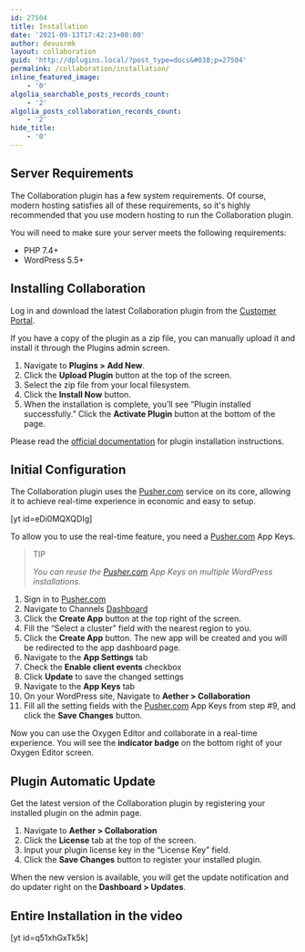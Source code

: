 ```yaml
---
id: 27504
title: Installation
date: '2021-09-13T17:42:23+00:00'
author: devusrmk
layout: collaboration
guid: 'http://dplugins.local/?post_type=docs&#038;p=27504'
permalink: /collaboration/installation/
inline_featured_image:
    - '0'
algolia_searchable_posts_records_count:
    - '2'
algolia_posts_collaboration_records_count:
    - '2'
hide_title:
    - '0'
---
```


## Server Requirements

The Collaboration plugin has a few system requirements. Of course, modern hosting satisfies all of these requirements, so it's highly recommended that you use modern hosting to run the Collaboration plugin.

You will need to make sure your server meets the following requirements:

- PHP 7.4+
- WordPress 5.5+

## Installing Collaboration

Log in and download the latest Collaboration plugin from the [Customer Portal](https://docs.dplugins.com/checkout/downloads/).

If you have a copy of the plugin as a zip file, you can manually upload it and install it through the Plugins admin screen.

1. Navigate to **Plugins &gt; Add New**.
2. Click the **Upload Plugin** button at the top of the screen.
3. Select the zip file from your local filesystem.
4. Click the **Install Now** button.
5. When the installation is complete, you’ll see “Plugin installed successfully.” Click the **Activate Plugin** button at the bottom of the page.

Please read the [official documentation](https://wordpress.org/support/article/managing-plugins/#manual-upload-via-wordpress-admin) for plugin installation instructions.

## Initial Configuration

The Collaboration plugin uses the [Pusher.com](https://pusher.com/channels) service on its core, allowing it to achieve real-time experience in economic and easy to setup.

\[yt id=eDi0MQXQDIg\]

To allow you to use the real-time feature, you need a [Pusher.com](http://pusher.com/) App Keys.

> TIP
> 
> <cite>You can reuse the [Pusher.com](http://pusher.com/) App Keys on multiple WordPress installations.</cite>

1. Sign in to [Pusher.com](https://dashboard.pusher.com/accounts/sign_in)
2. Navigate to Channels [Dashboard](https://dashboard.pusher.com/channels)
3. Click the **Create App** button at the top right of the screen.
4. Fill the “Select a cluster” field with the nearest region to you.
5. Click the **Create App** button. The new app will be created and you will be redirected to the app dashboard page.
6. Navigate to the **App Settings** tab
7. Check the **Enable client events** checkbox
8. Click **Update** to save the changed settings
9. Navigate to the **App Keys** tab
10. On your WordPress site, Navigate to **Aether &gt; Collaboration**
11. Fill all the setting fields with the [Pusher.com](http://pusher.com/) App Keys from step #9, and click the **Save Changes** button.

Now you can use the Oxygen Editor and collaborate in a real-time experience. You will see the **indicator badge** on the bottom right of your Oxygen Editor screen.

## Plugin Automatic Update

Get the latest version of the Collaboration plugin by registering your installed plugin on the admin page.

1. Navigate to **Aether &gt; Collaboration**
2. Click the **License** tab at the top of the screen.
3. Input your plugin license key in the “License Key” field.
4. Click the **Save Changes** button to register your installed plugin.

When the new version is available, you will get the update notification and do updater right on the **Dashboard &gt; Updates**.

## Entire Installation in the video

\[yt id=q51xhGxTk5k\]